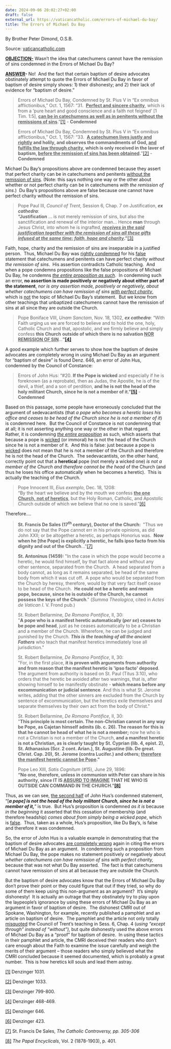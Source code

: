 ```yaml
---
date: 2024-09-06 20:02:27+02:00
draft: false
external_url: https://vaticancatholic.com/errors-of-michael-du-bay/
title: The Errors of Michael Du Bay
---
```





By Brother Peter Dimond, O.S.B.

Source: [vaticancatholic.com](https://vaticancatholic.com/errors-of-michael-du-bay/)

<p><strong><u>OBJECTION-</u></strong> Wasn’t the idea that catechumens cannot have the remission of sins condemned in the Errors of Michael Du Bay?</p>

<p><strong><u>ANSWER</u></strong><strong>- </strong>No!&nbsp; And the fact that certain baptism of desire advocates obstinately attempt to quote the Errors of Michael Du Bay in favor of baptism of desire simply shows: 1) their dishonesty; and 2) their lack of evidence for “baptism of desire.”</p>

<blockquote>
<p>Errors of Michael Du Bay, Condemned by St. Pius V in “Ex omnibus afflictionibus,” Oct. 1, 1567: “31.&nbsp; <strong><u>Perfect and sincere charity</u></strong>, which is from a ‘pure heart and good conscience and a faith not feigned’ [1 Tim. 1:5], <strong><u>can be in catechumens as well as in penitents without the remissions of sins</u></strong>.”<a href="#_edn1" name="_ednref1">[1]</a> - <strong>Condemned</strong></p>
<p>Errors of Michael Du Bay, Condemned by St. Pius V in “Ex omnibus afflictionibus,” Oct. 1, 1567: “33.&nbsp; <strong><u>A catechumen lives justly and rightly</u> and holily, and observes the commandments of God, <u>and fulfills the law through charity</u>, which is only received in the laver of baptism, <u>before the remission of sins has been obtained</u>.</strong>”<a href="#_edn2" name="_ednref2">[2]</a> - <strong>Condemned</strong></p>
</blockquote>
<p>Michael Du Bay’s propositions above are condemned because they assert that perfect charity can be in catechumens and penitents <u>without the remission of sins</u>. (Note: this says nothing one way or the other about whether or not perfect charity can be in catechumens <em>with the remission of sins</em>.)&nbsp; Du Bay’s propositions above are false because one cannot have perfect charity without the remission of sins.&nbsp;</p>
<blockquote>
<p>Pope Paul III, <em>Council of Trent</em>, Session 6, Chap. 7 on Justification, <strong><em>ex cathedra</em></strong>:<br><strong>“Justification</strong> … is not merely remission of sins, but also the sanctification and renewal of the interior man… Hence <strong>man</strong> through Jesus Christ, into whom he is ingrafted, <strong><em><u>receives in the said justification together with the remission of sins all these gifts infused at the same time: faith, hope and charity</u></em>.”</strong><a href="#_edn3" name="_ednref3">[3]</a></p>
</blockquote>
<p>Faith, hope, charity and the remission of sins are inseparable in a justified person.&nbsp; Thus, Michael Du Bay was <u>rightly condemned</u> for his <u>false</u> statement that catechumens and penitents can have perfect charity <em>without the remission of sins</em>.&nbsp; His assertion contradicts Catholic teaching.&nbsp; And when a pope condemns propositions like the false propositions of Michael Du Bay, he condemns <em><u>the entire proposition as such</u></em>.&nbsp; In condemning such an error, <strong>no assertion is made positively or negatively&nbsp;about either part of the statement</strong>, <em>nor is any assertion made, positively or negatively, about whether catechumens can have remission of sins <u>with perfect charity</u></em>, which is <u>not</u> the topic of Michael Du Bay’s statement.&nbsp; But we know from other teachings that unbaptized catechumens cannot have the remission of sins at all since they are outside the Church.&nbsp;</p>
<blockquote>
<p>Pope Boniface VIII, <em>Unam Sanctam</em>, Nov. 18, 1302, <strong><em>ex cathedra</em></strong>: “With Faith urging us we are forced to believe and to hold the one, holy, Catholic Church and that, apostolic, and we firmly believe and simply confess <strong>this Church</strong> <strong>outside of which there is no salvation <u>NOR REMISSION OF SIN</u></strong>…<strong>”<a href="#_edn4" name="_ednref3">[4]</a></strong></p>
</blockquote>

<p>A good example which further serves to show how the baptism of desire advocates are completely wrong in using Michael Du Bay as an argument for “baptism of desire” is&nbsp;found Denz. 646, an error of John Hus, condemned by the Council of Constance:</p>

<blockquote>

<p>Errors of John Hus: “#20. <strong>If the Pope is wicked</strong> and especially if he is foreknown (as a reprobate), then as Judas, the Apostle, he is of the devil, a thief, and a son of perdition, <strong>and he is not the head of the holy militant Church, since he is not a member of it."<a href="#_edn5" name="_ednref5">[5]</a></strong> - <strong>Condemned</strong></p>

</blockquote>
<p>Based on this passage, some people have erroneously concluded that the argument of sedevacantists (that <em>a pope who becomes a heretic loses his office and ceases to be head of the Church since he is not a member of it</em>) is condemned here.&nbsp; But the Council of Constance is not condemning that at all; it is not asserting anything one way or the other in that regard.&nbsp; Rather, it is condemning <em><u>the entire proposition</u></em> as such, which asserts that because a pope is <u>wicked</u> (or immoral) he is not the head of the Church since he is not a member of it.&nbsp; And this is false: just because a pope is <u>wicked</u> does not mean that he is not a member of the Church and therefore he is not the head of the Church.&nbsp; The sedevacantists, on the other hand, correctly point out that a <strong>heretical</strong> pope (not merely a wicked one) <em>is not a member of the Church and therefore cannot be the head</em> of the Church (and thus he loses his office automatically when he becomes a heretic).&nbsp; This is actually the teaching of the Church.&nbsp;&nbsp;</p>
<blockquote>
<p>Pope Innocent III, <em>Eius exemplo</em>, Dec. 18, 1208:<br>“By the heart we believe and by the mouth we confess <strong><u>the one Church,</u></strong><u> <strong>not of heretics</strong></u>, but the Holy Roman, Catholic, and Apostolic Church outside of which we believe that no one is saved.”<a href="#_edn6" name="_ednref6">[6]</a></p>
</blockquote>
<p>Therefore….</p>
<blockquote>
<p><strong>St. Francis De Sales (17<sup>th</sup> century), Doctor of the Church</strong><strong>: </strong>&nbsp;"Thus we do not say that the Pope cannot err in his private opinions, as did John XXII; or be altogether a heretic, as perhaps Honorius was.&nbsp; <strong>Now when he [the Pope] is explicitly a heretic, he falls ipso facto from his dignity and out of the Church</strong>..."<a href="#_edn7" name="_ednref7">[7]</a></p>
<p><strong>St. Antoninus (1459)</strong><strong>: </strong>"In the case in which the pope would become a heretic, he would find himself, by that fact alone and without any other sentence, separated from the Church.&nbsp; A head separated from a body cannot, as long as it remains separated, be head of the same body from which it was cut off.&nbsp; A pope who would be separated from the Church by heresy, therefore, would by that very fact itself cease to be head of the Church.&nbsp; <strong>He could not be a heretic and remain pope, because, since he is outside of the Church, he cannot possess the keys of the Church</strong>." (<em>Summa Theologica</em>, cited in <em>Actes de Vatican I</em>. V. Frond pub.)</p>
<p>St. Robert Bellarmine, <em>De Romano Pontifice</em>, II, 30: <br>"<strong>A pope who is a manifest heretic automatically (<em>per se</em>) ceases to be pope and head</strong>, just as he ceases automatically to be a Christian and a member of the Church. Wherefore, he can be judged and punished by the Church. <strong><em>This is the teaching of all the ancient Fathers</em></strong> who teach that manifest heretics immediately lose all jurisdiction."</p>
<p>St. Robert Bellarmine, <em>De Romano Pontifice</em>, II, 30: <br>"For, in the first place, <strong>it is proven with arguments from authority and from reason that the manifest heretic is 'ipso facto' deposed</strong>. The argument from authority is based on St. Paul (Titus 3:10), who orders that the heretic be avoided after two warnings, that is, after showing himself to be manifestly obstinate - <strong>which means before any excommunication or judicial sentence</strong>. And this is what St. Jerome writes, adding that the other sinners are excluded from the Church by sentence of excommunication, but the heretics exile themselves and separate themselves by their own act from the body of Christ."</p>
<p>St. Robert Bellarmine, <em>De Romano Pontifice</em>, II, 30: <br>"<strong>This principle is most certain. The non-Christian cannot in any way be Pope, as Cajetan himself admits (ib. c. 26). The reason for this is that he cannot be head of what he is not a member; </strong>now he who is not a Christian is not a member of the Church,<strong> and a manifest heretic is not a Christian, as is clearly taught by St. Cyprian (lib. 4, epist. 2), St. Athanasius (Scr. 2 cont. Arian.), St. Augustine (lib. De great. Christ. Cap. 20), St. Jerome (contra Lucifer.) and others; <u>therefore the manifest heretic cannot be Pope</u>."</strong></p>
<p>Pope Leo XIII, <em>Satis Cognitum</em> (#15), June 29, 1896:<br><strong>“No one, therefore, unless in communion with Peter can share in his authority, since IT IS <u>ABSURD TO IMAGINE</u> THAT HE WHO IS OUTSIDE CAN COMMAND IN THE CHURCH.”<a href="#_edn8" name="_ednref8">[8]</a></strong></p>
</blockquote>
<p>Thus, as we can see, <u>the second half</u> of John Hus’s condemned statement, “[<strong><em>a pope] is not the head of the holy militant Church, since he is not a member of it,</em></strong>” is true.&nbsp; But Hus’s proposition is condemned <em>as it is</em> because <em>in the beginning</em> it asserted that this cessation of membership (and therefore headship) <em>comes about from simply being a wicked pope</em>, which is <u>false</u>.&nbsp; Thus, taken as a whole, Hus’s proposition, like Du Bay’s, is false and therefore it was condemned.&nbsp;</p>
<p>So, the error of John Hus is a valuable example in demonstrating that the baptism of desire advocates <u>are completely wrong</u> again in citing the errors of Michael Du Bay as an argument.&nbsp; In condemning such a proposition from Michael Du Bay, the pope makes no statement positively or negatively about <em>whether catechumens can have remission of sins with perfect charity, </em>because that was not what Du Bay asserted<em>.&nbsp; </em>The fact is that catechumens cannot have remission of sins at all because they are outside the Church.</p>
<p>But the baptism of desire advocates know that the Errors of Michael Du Bay don’t prove their point or they could figure that out if they tried, so why do some of them keep using this non-argument as an argument?&nbsp; It’s simply dishonesty!&nbsp; It is actually an outrage that they obstinately try to play upon the laypeople’s ignorance by using these errors of Michael Du Bay as an argument in favor of baptism of desire.&nbsp; The dishonest CMRI out of Spokane, Washington, for example, recently published a pamphlet and an article on baptism of desire. &nbsp;The pamphlet and the article not only totally <u>misquoted</u> the Council of Trent’s teaching in Sess. 6, Chap. 4 (<em>using “except through” instead of “without”),</em> but quite dishonestly used the above errors of Michael Du Bay as a “proof” for baptism of desire.&nbsp; In using these tactics in their pamphlet and article, the CMRI deceived their readers who don’t care enough about the Faith to examine the issue carefully and weigh the merits of their argument – those readers who simply believed what the CMRI concluded because it seemed documented, which is probably a great number.&nbsp; This is how heretics kill souls and lead them astray.</p>

<div class="footnotes">
<div><p><a href="#_ednref1" name="_edn1">[1]</a> Denzinger 1031.</p></div>
<div><p><a href="#_ednref2" name="_edn2">[2]</a> Denzinger 1033.</p></div>
<div><p><a href="#_ednref3" name="_edn3">[3]</a> Denzinger 799-800.</p></div>
<div><p><a href="#_ednref4" name="_edn4">[4]</a> Denzinger 468-469.</p></div>
<div><p><a href="#_ednref5" name="_edn5">[5]</a> Denzinger 646.</p></div>
<div><p><a href="#_ednref6" name="_edn6">[6]</a> Denzinger 423.</p></div>
<div><p><a href="#_ednref7" name="_edn7">[7]</a> St. Francis De Sales, <em>The Catholic Controversy, pp. 305-306</em></p></div>
<div><p><a href="#_ednref8" name="_edn8">[8]</a> <em>The Papal Encyclicals</em>, Vol. 2 (1878-1903), p. 401.</p></div>
</div>
</div>
